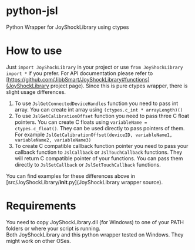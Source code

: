 # python-jsl
Python Wrapper for JoyShockLibrary using ctypes

# How to use

Just `import JoyShockLibrary` in your project or use `from JoyShockLibrary import *` if you prefer. For API documentation please
refer to [https://github.com/JibbSmart/JoyShockLibrary#functions](JoyShockLibrary project page). Since this is pure ctypes wrapper, there is slight usage differences.  

1. To use `JslGetConnectedDeviceHandles` function you need to pass int array. You can create int array using `(ctypes.c_int * arrayLength)()`
2. To use `JslGetCalibrationOffset` function you need to pass three C float pointers. You can create C floats using `variableName = ctypes.c_float()`. They can be used directly to pass pointers of them. For example `JslGetCalibrationOffset(deviceID, variableName1, variableName2, variableName3)`
3. To create C compatible callback function pointer you need to pass your callback function to `JslCallback` or `JslTouchCallback` functions. They will return C compatible pointer of your functions. You can pass them directly to `JslSetCallback` or `JslSetTouchCallback` functions.

You can find examples for these differences above in [src/JoyShockLibrary/__init__.py](JoyShockLibrary wrapper source).

# Requirements

You need to copy JoyShockLibrary.dll (for Windows) to one of your PATH folders or where your script is running.  
Both JoyShockLibrary and this python wrapper tested on Windows. They might work on other OSes.